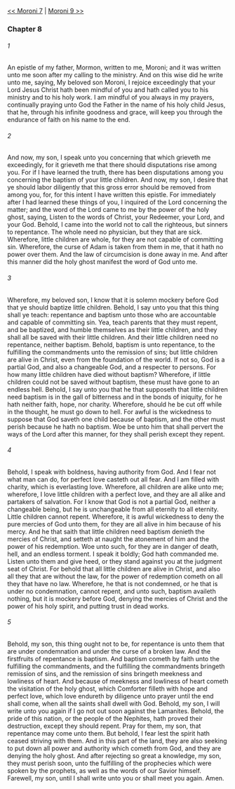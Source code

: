 [<< Moroni 7](Moroni%207.md)  |  [Moroni 9 >>](Moroni%209.md)

### Chapter 8
###### 1
An epistle of my father, Mormon, written to me, Moroni; and it was written unto me soon after my calling to the ministry. And on this wise did he write unto me, saying, My beloved son Moroni, I rejoice exceedingly that your Lord Jesus Christ hath been mindful of you and hath called you to his ministry and to his holy work. I am mindful of you always in my prayers, continually praying unto God the Father in the name of his holy child Jesus, that he, through his infinite goodness and grace, will keep you through the endurance of faith on his name to the end.

###### 2
And now, my son, I speak unto you concerning that which grieveth me exceedingly, for it grieveth me that there should disputations rise among you. For if I have learned the truth, there has been disputations among you concerning the baptism of your little children. And now, my son, I desire that ye should labor diligently that this gross error should be removed from among you, for, for this intent I have written this epistle. For immediately after I had learned these things of you, I inquired of the Lord concerning the matter; and the word of the Lord came to me by the power of the holy ghost, saying, Listen to the words of Christ, your Redeemer, your Lord, and your God. Behold, I came into the world not to call the righteous, but sinners to repentance. The whole need no physician, but they that are sick. Wherefore, little children are whole, for they are not capable of committing sin. Wherefore, the curse of Adam is taken from them in me, that it hath no power over them. And the law of circumcision is done away in me. And after this manner did the holy ghost manifest the word of God unto me.

###### 3
Wherefore, my beloved son, I know that it is solemn mockery before God that ye should baptize little children. Behold, I say unto you that this thing shall ye teach: repentance and baptism unto those who are accountable and capable of committing sin. Yea, teach parents that they must repent, and be baptized, and humble themselves as their little children, and they shall all be saved with their little children. And their little children need no repentance, neither baptism. Behold, baptism is unto repentance, to the fulfilling the commandments unto the remission of sins; but little children are alive in Christ, even from the foundation of the world. If not so, God is a partial God, and also a changeable God, and a respecter to persons. For how many little children have died without baptism? Wherefore, if little children could not be saved without baptism, these must have gone to an endless hell. Behold, I say unto you that he that supposeth that little children need baptism is in the gall of bitterness and in the bonds of iniquity, for he hath neither faith, hope, nor charity. Wherefore, should he be cut off while in the thought, he must go down to hell. For awful is the wickedness to suppose that God saveth one child because of baptism, and the other must perish because he hath no baptism. Woe be unto him that shall pervert the ways of the Lord after this manner, for they shall perish except they repent.

###### 4
Behold, I speak with boldness, having authority from God. And I fear not what man can do, for perfect love casteth out all fear. And I am filled with charity, which is everlasting love. Wherefore, all children are alike unto me; wherefore, I love little children with a perfect love, and they are all alike and partakers of salvation. For I know that God is not a partial God, neither a changeable being, but he is unchangeable from all eternity to all eternity. Little children cannot repent. Wherefore, it is awful wickedness to deny the pure mercies of God unto them, for they are all alive in him because of his mercy. And he that saith that little children need baptism denieth the mercies of Christ, and setteth at naught the atonement of him and the power of his redemption. Woe unto such, for they are in danger of death, hell, and an endless torment. I speak it boldly; God hath commanded me. Listen unto them and give heed, or they stand against you at the judgment seat of Christ. For behold that all little children are alive in Christ, and also all they that are without the law, for the power of redemption cometh on all they that have no law. Wherefore, he that is not condemned, or he that is under no condemnation, cannot repent, and unto such, baptism availeth nothing, but it is mockery before God, denying the mercies of Christ and the power of his holy spirit, and putting trust in dead works.

###### 5
Behold, my son, this thing ought not to be, for repentance is unto them that are under condemnation and under the curse of a broken law. And the firstfruits of repentance is baptism. And baptism cometh by faith unto the fulfilling the commandments, and the fulfilling the commandments bringeth remission of sins, and the remission of sins bringeth meekness and lowliness of heart. And because of meekness and lowliness of heart cometh the visitation of the holy ghost, which Comforter filleth with hope and perfect love, which love endureth by diligence unto prayer until the end shall come, when all the saints shall dwell with God. Behold, my son, I will write unto you again if I go not out soon against the Lamanites. Behold, the pride of this nation, or the people of the Nephites, hath proved their destruction, except they should repent. Pray for them, my son, that repentance may come unto them. But behold, I fear lest the spirit hath ceased striving with them. And in this part of the land, they are also seeking to put down all power and authority which cometh from God, and they are denying the holy ghost. And after rejecting so great a knowledge, my son, they must perish soon, unto the fulfilling of the prophecies which were spoken by the prophets, as well as the words of our Savior himself. Farewell, my son, until I shall write unto you or shall meet you again. Amen.